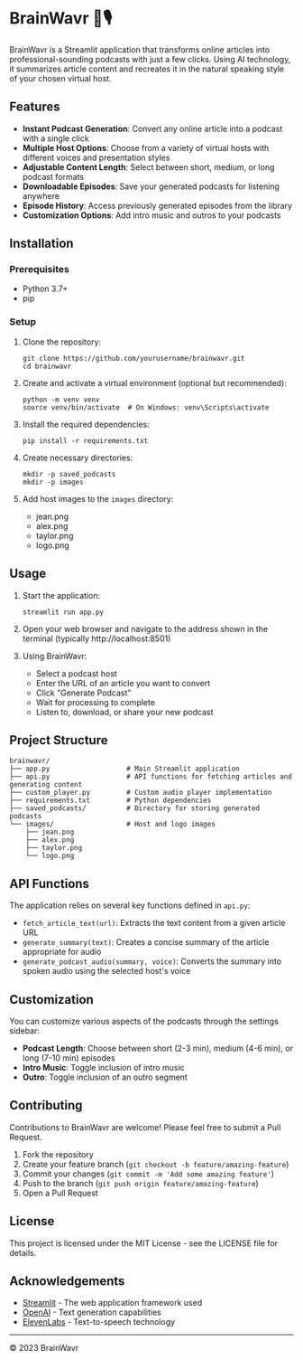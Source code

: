 # BrainWavr 🧠🎙️

BrainWavr is a Streamlit application that transforms online articles into professional-sounding podcasts with just a few clicks. Using AI technology, it summarizes article content and recreates it in the natural speaking style of your chosen virtual host.

## Features

- **Instant Podcast Generation**: Convert any online article into a podcast with a single click
- **Multiple Host Options**: Choose from a variety of virtual hosts with different voices and presentation styles
- **Adjustable Content Length**: Select between short, medium, or long podcast formats
- **Downloadable Episodes**: Save your generated podcasts for listening anywhere
- **Episode History**: Access previously generated episodes from the library
- **Customization Options**: Add intro music and outros to your podcasts

## Installation

### Prerequisites
- Python 3.7+
- pip

### Setup

1. Clone the repository:
   ```
   git clone https://github.com/yourusername/brainwavr.git
   cd brainwavr
   ```

2. Create and activate a virtual environment (optional but recommended):
   ```
   python -m venv venv
   source venv/bin/activate  # On Windows: venv\Scripts\activate
   ```

3. Install the required dependencies:
   ```
   pip install -r requirements.txt
   ```

4. Create necessary directories:
   ```
   mkdir -p saved_podcasts
   mkdir -p images
   ```

5. Add host images to the `images` directory:
   - jean.png
   - alex.png
   - taylor.png
   - logo.png

## Usage

1. Start the application:
   ```
   streamlit run app.py
   ```

2. Open your web browser and navigate to the address shown in the terminal (typically http://localhost:8501)

3. Using BrainWavr:
   - Select a podcast host
   - Enter the URL of an article you want to convert
   - Click "Generate Podcast"
   - Wait for processing to complete
   - Listen to, download, or share your new podcast

## Project Structure

```
brainwavr/
├── app.py                   # Main Streamlit application
├── api.py                   # API functions for fetching articles and generating content
├── custom_player.py         # Custom audio player implementation
├── requirements.txt         # Python dependencies
├── saved_podcasts/          # Directory for storing generated podcasts
└── images/                  # Host and logo images
    ├── jean.png
    ├── alex.png
    ├── taylor.png
    └── logo.png
```

## API Functions

The application relies on several key functions defined in `api.py`:

- `fetch_article_text(url)`: Extracts the text content from a given article URL
- `generate_summary(text)`: Creates a concise summary of the article appropriate for audio
- `generate_podcast_audio(summary, voice)`: Converts the summary into spoken audio using the selected host's voice

## Customization

You can customize various aspects of the podcasts through the settings sidebar:

- **Podcast Length**: Choose between short (2-3 min), medium (4-6 min), or long (7-10 min) episodes
- **Intro Music**: Toggle inclusion of intro music
- **Outro**: Toggle inclusion of an outro segment

## Contributing

Contributions to BrainWavr are welcome! Please feel free to submit a Pull Request.

1. Fork the repository
2. Create your feature branch (`git checkout -b feature/amazing-feature`)
3. Commit your changes (`git commit -m 'Add some amazing feature'`)
4. Push to the branch (`git push origin feature/amazing-feature`)
5. Open a Pull Request

## License

This project is licensed under the MIT License - see the LICENSE file for details.

## Acknowledgements

- [Streamlit](https://streamlit.io/) - The web application framework used
- [OpenAI](https://openai.com/) - Text generation capabilities
- [ElevenLabs](https://elevenlabs.io/) - Text-to-speech technology

---

© 2023 BrainWavr